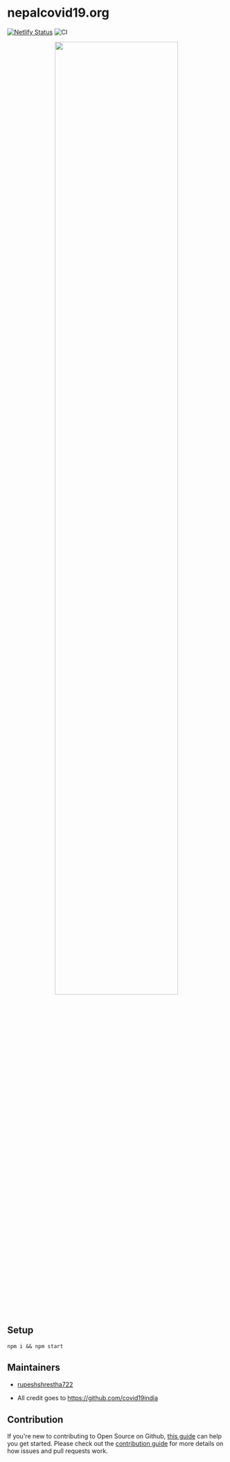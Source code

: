 # nepalcovid19.org

[![Netlify Status](https://api.netlify.com/api/v1/badges/a09fa322-3102-4d74-97e3-739402b96972/deploy-status)](https://app.netlify.com/sites/nepalcovid19/deploys)
![CI](https://github.com/covid19Nepal/covid19Nepal-react/workflows/CI/badge.svg)

<p align="center">
<img src="https://i.postimg.cc/Hx9RLq1s/covidnepal.png" width="75%">
</p>

## Setup

```
npm i && npm start
```

## Maintainers

- [rupeshshrestha722](https://github.com/rupeshshrestha722)

- All credit goes to https://github.com/covid19india

## Contribution

If you're new to contributing to Open Source on Github, [this guide](https://guides.github.com/activities/contributing-to-open-source/) can help you get started. Please check out the [contribution guide](CONTRIBUTING.md) for more details on how issues and pull requests work.

